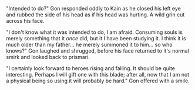 "Intended to do?" Gon responded oddly to Kain as he closed his left eye and rubbed the side of his head as if his head was hurting. A wild grin cut across his face.

"I don't know what it was intended to do, I am afraid. Consuming souls is merely something that it *once* did, but it I have been studying it. I think it is much older than my father... he merely summoned it to him... so who knows?" Gon laughed and shrugged, before his face returned to it's normal smirk and looked back to prismari.

"I certainly look forward to heroes rising and falling. It should be quite interesting. Perhaps I will gift one with this blade; after all, now that I am not a physical being so using it will probably be hard." Gon offered with a smile.